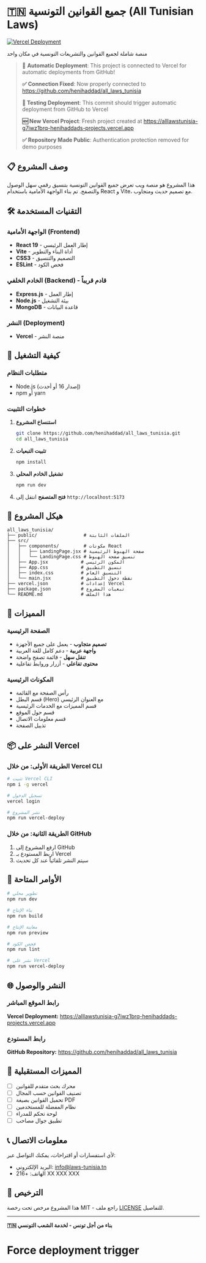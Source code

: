 # 🇹🇳 جميع القوانين التونسية (All Tunisian Laws)

[![Vercel Deployment](https://vercel.com/button)](https://alllawstunisia-g7iwz1brq-henihaddads-projects.vercel.app)

منصة شاملة لجميع القوانين والتشريعات التونسية في مكان واحد

> 🚀 **Automatic Deployment**: This project is connected to Vercel for automatic deployments from GitHub!
>
> **✅ Connection Fixed**: Now properly connected to https://github.com/henihaddad/all_laws_tunisia
>
> **🔄 Testing Deployment**: This commit should trigger automatic deployment from GitHub to Vercel
>
> **🆕 New Vercel Project**: Fresh project created at https://alllawstunisia-g7iwz1brq-henihaddads-projects.vercel.app
>
> **✅ Repository Made Public**: Authentication protection removed for demo purposes

## 📋 وصف المشروع

هذا المشروع هو منصة ويب تعرض جميع القوانين التونسية بتنسيق رقمي سهل الوصول والتصفح. تم بناء الواجهة الأمامية باستخدام React و Vite، مع تصميم حديث ومتجاوب.

## 🛠️ التقنيات المستخدمة

### الواجهة الأمامية (Frontend)
- **React 19** - إطار العمل الرئيسي
- **Vite** - أداة البناء والتطوير
- **CSS3** - التصميم والتنسيق
- **ESLint** - فحص الكود

### الخادم الخلفي (Backend) - قادم قريباً
- **Express.js** - إطار العمل
- **Node.js** - بيئة التشغيل
- **MongoDB** - قاعدة البيانات

### النشر (Deployment)
- **Vercel** - منصة النشر

## 🚀 كيفية التشغيل

### متطلبات النظام
- Node.js (إصدار 16 أو أحدث)
- npm أو yarn

### خطوات التثبيت

1. **استنساخ المشروع**
   ```bash
   git clone https://github.com/henihaddad/all_laws_tunisia.git
   cd all_laws_tunisia
   ```

2. **تثبيت التبعيات**
   ```bash
   npm install
   ```

3. **تشغيل الخادم المحلي**
   ```bash
   npm run dev
   ```

4. **فتح المتصفح**
   انتقل إلى `http://localhost:5173`

## 📁 هيكل المشروع

```
all_laws_tunisia/
├── public/                 # الملفات الثابتة
├── src/
│   ├── components/         # مكونات React
│   │   ├── LandingPage.jsx # صفحة الهبوط الرئيسية
│   │   └── LandingPage.css # تنسيق صفحة الهبوط
│   ├── App.jsx            # المكون الرئيسي
│   ├── App.css            # تنسيق التطبيق
│   ├── index.css          # التنسيق العام
│   └── main.jsx           # نقطة دخول التطبيق
├── vercel.json            # إعدادات Vercel
├── package.json           # تبعيات المشروع
└── README.md              # هذا الملف
```

## 🎨 المميزات

### الصفحة الرئيسية
- **تصميم متجاوب** - يعمل على جميع الأجهزة
- **واجهة عربية** - دعم كامل للغة العربية
- **تنقل سهل** - قائمة تصفح واضحة
- **محتوى تفاعلي** - أزرار وروابط تفاعلية

### المكونات الرئيسية
- رأس الصفحة مع القائمة
- قسم البطل (Hero) مع العنوان الرئيسي
- قسم المميزات مع الخدمات الرئيسية
- قسم حول الموقع
- قسم معلومات الاتصال
- تذييل الصفحة

## 📦 النشر على Vercel

### الطريقة الأولى: من خلال Vercel CLI
```bash
# تثبيت Vercel CLI
npm i -g vercel

# تسجيل الدخول
vercel login

# نشر المشروع
npm run vercel-deploy
```

### الطريقة الثانية: من خلال GitHub
1. ارفع المشروع إلى GitHub
2. اربط المستودع بـ Vercel
3. سيتم النشر تلقائياً عند كل تحديث

## 🔧 الأوامر المتاحة

```bash
# تطوير محلي
npm run dev

# بناء الإنتاج
npm run build

# معاينة الإنتاج
npm run preview

# فحص الكود
npm run lint

# نشر على Vercel
npm run vercel-deploy
```

## 🌐 النشر والوصول

### رابط الموقع المباشر
**Vercel Deployment:** https://alllawstunisia-g7iwz1brq-henihaddads-projects.vercel.app

### رابط المستودع
**GitHub Repository:** https://github.com/henihaddad/all_laws_tunisia

## 🎯 المميزات المستقبلية

- [ ] محرك بحث متقدم للقوانين
- [ ] تصنيف القوانين حسب المجال
- [ ] تحميل القوانين بصيغة PDF
- [ ] نظام المفضلة للمستخدمين
- [ ] لوحة تحكم للمدراء
- [ ] تطبيق جوال مصاحب

## 📞 معلومات الاتصال

لأي استفسارات أو اقتراحات، يمكنك التواصل عبر:
- البريد الإلكتروني: info@laws-tunisia.tn
- الهاتف: +216 XX XXX XXX

## 📄 الترخيص

هذا المشروع مرخص تحت رخصة MIT - راجع ملف [LICENSE](LICENSE) للتفاصيل.

---

**🇹🇳 بناء من أجل تونس - لخدمة الشعب التونسي**
# Force deployment trigger
